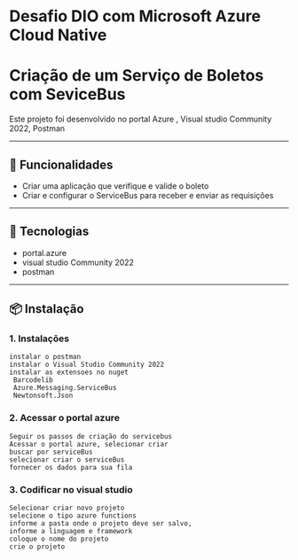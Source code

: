 # Desafio DIO com Microsoft Azure Cloud Native
# Criação de um Serviço de Boletos com SeviceBus

Este projeto foi desenvolvido no portal Azure , Visual studio Community 2022, Postman

---

## 🚀 Funcionalidades

-  Criar uma aplicação que verifique e valide o boleto
-  Criar e configurar o ServiceBus para receber e enviar as requisições

 
---

## 🧰 Tecnologias

- portal.azure
- visual studio Community 2022
- postman



---

## 📦 Instalação

   
### 1. Instalações
    instalar o postman
    instalar o Visual Studio Community 2022
    instalar as extensoes no nuget
     Barcodelib
     Azure.Messaging.ServiceBus
     Newtonsoft.Json

### 2. Acessar o portal azure
    Seguir os passos de criação do servicebus
    Acessar o portal azure, selecionar criar
    buscar por serviceBus
    selecionar criar o serviceBus
    fornecer os dados para sua fila
    
### 3. Codificar no visual studio
    Selecionar criar novo projeto
    selecione o tipo azure functions
    informe a pasta onde o projeto deve ser salvo,
    informe a linguagem e framework
    coloque o nome do projeto
    crie o projeto
    
    
  

     
      

